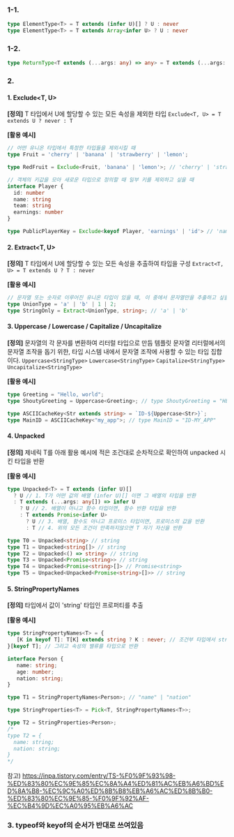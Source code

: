 ### 1-1.
```ts
type ElementType<T> = T extends (infer U)[] ? U : never
type ElementType<T> = T extends Array<infer U> ? U : never
```

### 1-2.
```ts
type ReturnType<T extends (...args: any) => any> = T extends (...args: any) => infer R ? R : any
```

### 2.
#### 1. Exclude<T, U>

**[정의]**
T 타입에서 U에 할당할 수 있는 모든 속성을 제외한 타입
`Exclude<T, U> = T extends U ? never : T`

**[활용 예시]**
```ts
// 어떤 유니온 타입에서 특정한 타입들을 제외시킬 때
type Fruit = 'cherry' | 'banana' | 'strawberry' | 'lemon';

type RedFruit = Exclude<Fruit, 'banana' | 'lemon'>; // 'cherry' | 'strawberry'

// 객체의 키값을 모아 새로운 타입으로 정의할 때 일부 키를 제외하고 싶을 때
interface Player {
  id: number
  name: string
  team: string
  earnings: number
}

type PublicPlayerKey = Exclude<keyof Player, 'earnings' | 'id'> // 'name' | 'team'
```

#### 2. Extract<T, U>

**[정의]**
T 타입에서 U에 할당할 수 있는 모든 속성을 추출하여 타입을 구성
`Extract<T, U> = T extends U ? T : never`

**[활용 예시]**
```ts
// 문자열 또는 숫자로 이루어진 유니온 타입이 있을 때, 이 중에서 문자열만을 추출하고 싶을 때
type UnionType = 'a' | 'b' | 1 | 2;
type StringOnly = Extract<UnionType, string>; // 'a' | 'b'
```

#### 3. Uppercase / Lowercase / Capitalize / Uncapitalize

**[정의]**
문자열의 각 문자를 변환하여 리터럴 타입으로 만듬
템플릿 문자열 리터럴에서의 문자열 조작을 돕기 위한, 타입 시스템 내에서 문자열 조작에 사용할 수 있는 타입 집합이다.
`Uppercase<StringType>`
`Lowercase<StringType>`
`Capitalize<StringType>`
`Uncapitalize<StringType>`

**[활용 예시]**
```ts
type Greeting = "Hello, world";
type ShoutyGreeting = Uppercase<Greeting>; // type ShoutyGreeting = "HELLO, WORLD"

type ASCIICacheKey<Str extends string> = `ID-${Uppercase<Str>}`;
type MainID = ASCIICacheKey<"my_app">; // type MainID = "ID-MY_APP"
```

#### 4. Unpacked<T>

**[정의]**
제네릭 T를 아래 활용 예시에 적은 조건대로 순차적으로 확인하여 unpacked 시킨 타입을 반환

**[활용 예시]**
```ts
type Unpacked<T> = T extends (infer U)[]
  ? U // 1. T가 어떤 값의 배열 (infer U)[] 이면 그 배열의 타입을 반환
  : T extends (...args: any[]) => infer U
    ? U // 2. 배열이 아니고 함수 타입이면, 함수 반환 타입을 반환
    : T extends Promise<infer U>
      ? U // 3. 배열, 함수도 아니고 프로미스 타입이면, 프로미스의 값을 반환
      : T // 4. 위의 모든 조건이 만족하지않으면 T 자기 자신을 반환

type T0 = Unpacked<string> // string
type T1 = Unpacked<string[]> // string
type T2 = Unpacked<() => string> // string
type T3 = Unpacked<Promise<string>> // string
type T4 = Unpacked<Promise<string>[]> // Promise<string>
type T5 = Unpacked<Unpacked<Promise<string>[]>> // string
```

#### 5. StringPropertyNames<T>

**[정의]**
타입에서 값이 'string' 타입인 프로퍼티를 추출

**[활용 예시]**
```ts
type StringPropertyNames<T> = {
   [K in keyof T]: T[K] extends string ? K : never; // 조건부 타입에서 string 인 것만 반환
}[keyof T]; // 그리고 속성의 밸류를 타입으로 반환

interface Person {
   name: string;
   age: number;
   nation: string;
}

type T1 = StringPropertyNames<Person>; // "name" | "nation"

type StringProperties<T> = Pick<T, StringPropertyNames<T>>;

type T2 = StringProperties<Person>;
/*
type T2 = {
  name: string;
  nation: string;
}
*/
```

참고) https://inpa.tistory.com/entry/TS-%F0%9F%93%98-%ED%83%80%EC%9E%85%EC%8A%A4%ED%81%AC%EB%A6%BD%ED%8A%B8-%EC%9C%A0%ED%8B%B8%EB%A6%AC%ED%8B%B0-%ED%83%80%EC%9E%85-%F0%9F%92%AF-%EC%B4%9D%EC%A0%95%EB%A6%AC

### 3. typeof와 keyof의 순서가 반대로 쓰여있음
